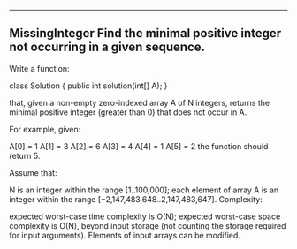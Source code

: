 ﻿------------------------------
MissingInteger
Find the minimal positive integer not occurring in a given sequence.
------------------------------

Write a function:

class Solution { public int solution(int[] A); }

that, given a non-empty zero-indexed array A of N integers, returns the minimal positive integer (greater than 0) that does not occur in A.

For example, given:

  A[0] = 1
  A[1] = 3
  A[2] = 6
  A[3] = 4
  A[4] = 1
  A[5] = 2
the function should return 5.

Assume that:

N is an integer within the range [1..100,000];
each element of array A is an integer within the range [−2,147,483,648..2,147,483,647].
Complexity:

expected worst-case time complexity is O(N);
expected worst-case space complexity is O(N), beyond input storage (not counting the storage required for input arguments).
Elements of input arrays can be modified.